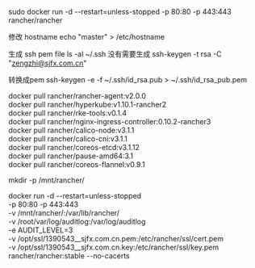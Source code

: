 
sudo docker run -d --restart=unless-stopped -p 80:80 -p 443:443 rancher/rancher

修改 hostname
echo "master" > /etc/hostname

生成 ssh pem file 
ls -al ~/.ssh
没有需要生成
ssh-keygen -t rsa -C "zengzhi@sjfx.com.cn"

转换成pem
ssh-keygen -e -f ~/.ssh/id_rsa.pub > ~/.ssh/id_rsa_pub.pem



docker pull rancher/rancher-agent:v2.0.0            
docker pull rancher/hyperkube:v1.10.1-rancher2  
docker pull rancher/rke-tools:v0.1.4            
docker pull rancher/nginx-ingress-controller:0.10.2-rancher3   
docker pull rancher/calico-node:v3.1.1            
docker pull rancher/calico-cni:v3.1.1            
docker pull rancher/coreos-etcd:v3.1.12           
docker pull rancher/pause-amd64:3.1               
docker pull rancher/coreos-flannel:v0.9.1            


mkdir -p /mnt/rancher/ 

docker run -d --restart=unless-stopped \
  -p 80:80 -p 443:443 \
  -v /mnt/rancher/:/var/lib/rancher/ \
  -v /root/var/log/auditlog:/var/log/auditlog \
  -e AUDIT_LEVEL=3 \
  -v /opt/ssl/1390543__sjfx.com.cn.pem:/etc/rancher/ssl/cert.pem \
  -v /opt/ssl/1390543__sjfx.com.cn.key:/etc/rancher/ssl/key.pem \
  rancher/rancher:stable --no-cacerts
